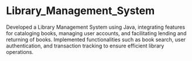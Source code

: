 # Library_Management_System
Developed a Library Management System using Java, integrating features for cataloging books, managing user accounts, and
facilitating lending and returning of books. Implemented functionalities such as book search, user authentication, and transaction
tracking to ensure efficient library operations.
